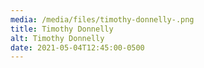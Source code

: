 ```yaml
---
media: /media/files/timothy-donnelly-.png
title: Timothy Donnelly
alt: Timothy Donnelly
date: 2021-05-04T12:45:00-0500
---
```

